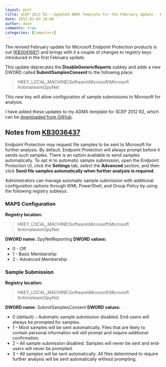 ```yaml
---
layout: post
title: SCEP 2012 R2 – Updated ADMX Template for the February Update - KB3041687
date: 2015-03-03 19:00
author: dave
comments: true
categories: [Computers]
---
```

The revised February update for Microsoft Endpoint Protection products is out (<a href="http://support.microsoft.com/kb/3041687">KB3041687</a>) and brings with it a couple of changes to registry keys introduced in the first February update.

This update deprecates the <b>DisableGenericReports</b> subkey and adds a new DWORD called <strong>SubmitSamplesConsent </strong>to the following place:
<blockquote>HKEY_LOCAL_MACHINE\Software\Microsoft\Microsoft Antimalware\SpyNet</blockquote>
This new key will allow configuration of sample submissions to Microsoft for analysis.

I have added these updates to my ADMX template for SCEP 2012 R2, which can be <a href="https://github.com/davegreen/miscellaneous/tree/master/CustomADMX">downloaded from GitHub</a>.
<h2>Notes from <a href="http://support.microsoft.com/kb/3036437">KB3036437</a></h2>
Endpoint Protection may request file samples to be sent to Microsoft for further analysis. By default, Endpoint Protection will always prompt before it sends such samples. There is an option available to send samples automatically. To opt in to automatic sample submission, open the Endpoint Protection UI, click the <b>Settings</b> tab, select the <b>Advanced</b> section, and then click <strong class="uiterm">Send file samples automatically when further analysis is required</strong>.

Administrators can manage automatic sample submission with additional configuration options through WMI, PowerShell, and Group Policy by using the following registry subkeys:
<h3><b>MAPS Configuration</b></h3>
<b>Registry location:</b>
<blockquote>
<div class="reg_path">HKEY_LOCAL_MACHINE\Software\Microsoft\Microsoft Antimalware\SpyNet</div></blockquote>
<b>DWORD name:</b> SpyNetReporting
<b>DWORD values:</b>
<ul>
	<li>0 - Off</li>
	<li>1 - Basic Membership</li>
	<li>2 - Advanced Membership</li>
</ul>
<h3><b>Sample Submission</b></h3>
<b>Registry location:</b>
<blockquote>
<div class="reg_path">HKEY_LOCAL_MACHINE\Software\Microsoft\Microsoft Antimalware\SpyNet</div></blockquote>
<b>DWORD name:</b> SubmitSamplesConsent
<b>DWORD values:</b>
<ul>
	<li>0 (default) – Automatic sample submission disabled. End-users will always be prompted for samples.</li>
	<li>1 – Most samples will be sent automatically. Files that are likely to contain personal information will still prompt and require additional confirmation.</li>
	<li>2 – All sample submission disabled. Samples will never be sent and end-users will never be prompted.</li>
	<li>3 – All samples will be sent automatically. All files determined to require further analysis will be sent automatically without prompting.</li>
</ul>
